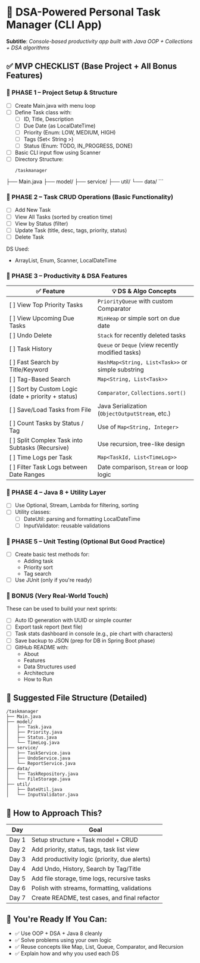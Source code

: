 # 📌 DSA-Powered Personal Task Manager (CLI App)
**Subtitle**: *Console-based productivity app built with Java OOP + Collections + DSA algorithms*

## ✅ MVP CHECKLIST (Base Project + All Bonus Features)
### 🔹 PHASE 1 – Project Setup & Structure
- [ ] Create Main.java with menu loop
- [ ] Define Task class with:
  - [ ] ID, Title, Description
  - [ ] Due Date (as LocalDateTime)
  - [ ] Priority (Enum: LOW, MEDIUM, HIGH)
  - [ ] Tags (Set< String >)
  - [ ] Status (Enum: TODO, IN_PROGRESS, DONE)
- [ ] Basic CLI input flow using Scanner
- [ ]  Directory Structure:
    ```text
    /taskmanager
  ├── Main.java
  ├── model/
  ├── service/
  ├── util/
  └── data/
    ```

### 🔹 PHASE 2 – Task CRUD Operations (Basic Functionality)
- [ ] Add New Task
- [ ] View All Tasks (sorted by creation time)
- [ ] View by Status (filter)
- [ ] Update Task (title, desc, tags, priority, status)
- [ ] Delete Task

DS Used:
* ArrayList, Enum, Scanner, LocalDateTime

### 🔹 PHASE 3 – Productivity & DSA Features
| ✅ Feature                                            | 💡 DS & Algo Concepts                             |
| ---------------------------------------------------- | ------------------------------------------------- |
| \[ ] View Top Priority Tasks                         | `PriorityQueue` with custom Comparator            |
| \[ ] View Upcoming Due Tasks                         | `MinHeap` or simple sort on due date              |
| \[ ] Undo Delete                                     | `Stack` for recently deleted tasks                |
| \[ ] Task History                                    | `Queue` or `Deque` (view recently modified tasks) |
| \[ ] Fast Search by Title/Keyword                    | `HashMap<String, List<Task>>` or simple substring |
| \[ ] Tag-Based Search                                | `Map<String, List<Task>>`                         |
| \[ ] Sort by Custom Logic (date + priority + status) | `Comparator`, `Collections.sort()`                |
| \[ ] Save/Load Tasks from File                       | Java Serialization (`ObjectOutputStream`, etc.)   |
| \[ ] Count Tasks by Status / Tag                     | Use of `Map<String, Integer>`                     |
| \[ ] Split Complex Task into Subtasks (Recursive)    | Use recursion, tree-like design                   |
| \[ ] Time Logs per Task                              | `Map<TaskId, List<TimeLog>>`                      |
| \[ ] Filter Task Logs between Date Ranges            | Date comparison, `Stream` or loop logic           |

### 🔹 PHASE 4 – Java 8 + Utility Layer
- [ ] Use Optional, Stream, Lambda for filtering, sorting
- [ ] Utility classes:
  - [ ] DateUtil: parsing and formatting LocalDateTime
  - [ ] InputValidator: reusable validations

### 🔹 PHASE 5 – Unit Testing (Optional But Good Practice)
- [ ] Create basic test methods for:
    * Adding task
    * Priority sort
    * Tag search
- [ ] Use JUnit (only if you're ready)

### 🧪 BONUS (Very Real-World Touch)
These can be used to build your next sprints:
- [ ] Auto ID generation with UUID or simple counter
- [ ] Export task report (text file)
- [ ] Task stats dashboard in console (e.g., pie chart with characters)
- [ ] Save backup to JSON (prep for DB in Spring Boot phase)
- [ ] GitHub README with:
    * About
    * Features
    * Data Structures used
    * Architecture
    * How to Run

## 📘 Suggested File Structure (Detailed)
```text
/taskmanager
├── Main.java
├── model/
│   ├── Task.java
│   ├── Priority.java
│   ├── Status.java
│   └── TimeLog.java
├── service/
│   ├── TaskService.java
│   ├── UndoService.java
│   └── ReportService.java
├── data/
│   ├── TaskRepository.java
│   └── FileStorage.java
├── util/
│   ├── DateUtil.java
│   └── InputValidator.java
```
## 🚀 How to Approach This?
| Day   | Goal                                          |
| ----- | --------------------------------------------- |
| Day 1 | Setup structure + Task model + CRUD           |
| Day 2 | Add priority, status, tags, task list view    |
| Day 3 | Add productivity logic (priority, due alerts) |
| Day 4 | Add Undo, History, Search by Tag/Title        |
| Day 5 | Add file storage, time logs, recursive tasks  |
| Day 6 | Polish with streams, formatting, validations  |
| Day 7 | Create README, test cases, and final refactor |

## 🧠 You're Ready If You Can:
* ✅ Use OOP + DSA + Java 8 cleanly
* ✅ Solve problems using your own logic
* ✅ Reuse concepts like Map, List, Queue, Comparator, and Recursion
* ✅ Explain how and why you used each DS